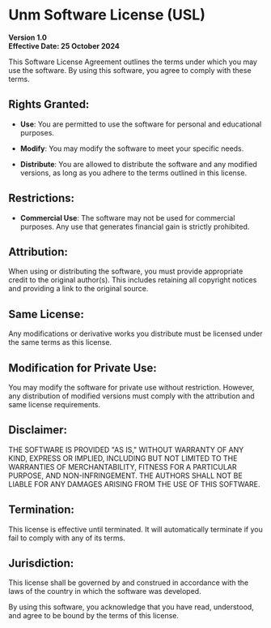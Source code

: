 # Unm Software License (USL)

**Version 1.0**  
**Effective Date: 25 October 2024**

This Software License Agreement outlines the terms under which you may use the software. By using this software, you agree to comply with these terms.

## Rights Granted:

- **Use**: You are permitted to use the software for personal and educational purposes.

- **Modify**: You may modify the software to meet your specific needs.

- **Distribute**: You are allowed to distribute the software and any modified versions, as long as you adhere to the terms outlined in this license.

## Restrictions:

- **Commercial Use**: The software may not be used for commercial purposes. Any use that generates financial gain is strictly prohibited.

## Attribution:

When using or distributing the software, you must provide appropriate credit to the original author(s). This includes retaining all copyright notices and providing a link to the original source.

## Same License:

Any modifications or derivative works you distribute must be licensed under the same terms as this license.

## Modification for Private Use:

You may modify the software for private use without restriction. However, any distribution of modified versions must comply with the attribution and same license requirements.

## Disclaimer:

THE SOFTWARE IS PROVIDED "AS IS," WITHOUT WARRANTY OF ANY KIND, EXPRESS OR IMPLIED, INCLUDING BUT NOT LIMITED TO THE WARRANTIES OF MERCHANTABILITY, FITNESS FOR A PARTICULAR PURPOSE, AND NON-INFRINGEMENT. THE AUTHORS SHALL NOT BE LIABLE FOR ANY DAMAGES ARISING FROM THE USE OF THIS SOFTWARE.

## Termination:

This license is effective until terminated. It will automatically terminate if you fail to comply with any of its terms.

## Jurisdiction:

This license shall be governed by and construed in accordance with the laws of the country in which the software was developed.

By using this software, you acknowledge that you have read, understood, and agree to be bound by the terms of this license.
